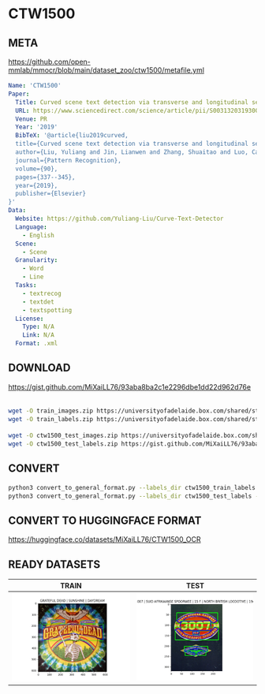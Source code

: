 # CTW1500

## META
<https://github.com/open-mmlab/mmocr/blob/main/dataset_zoo/ctw1500/metafile.yml>

```yaml
Name: 'CTW1500'
Paper:
  Title: Curved scene text detection via transverse and longitudinal sequence connection
  URL: https://www.sciencedirect.com/science/article/pii/S0031320319300664
  Venue: PR
  Year: '2019'
  BibTeX: '@article{liu2019curved,
  title={Curved scene text detection via transverse and longitudinal sequence connection},
  author={Liu, Yuliang and Jin, Lianwen and Zhang, Shuaitao and Luo, Canjie and Zhang, Sheng},
  journal={Pattern Recognition},
  volume={90},
  pages={337--345},
  year={2019},
  publisher={Elsevier}
}'
Data:
  Website: https://github.com/Yuliang-Liu/Curve-Text-Detector
  Language:
    - English
  Scene:
    - Scene
  Granularity:
    - Word
    - Line
  Tasks:
    - textrecog
    - textdet
    - textspotting
  License:
    Type: N/A
    Link: N/A
  Format: .xml
```

## DOWNLOAD

<https://gist.github.com/MiXaiLL76/93aba8ba2c1e2296dbe1dd22d962d76e>

```bash

wget -O train_images.zip https://universityofadelaide.box.com/shared/static/py5uwlfyyytbb2pxzq9czvu6fuqbjdh8.zip && unzip -qq train_images.zip
wget -O train_labels.zip https://universityofadelaide.box.com/shared/static/jikuazluzyj4lq6umzei7m2ppmt3afyw.zip && unzip -qq train_labels.zip

wget -O ctw1500_test_images.zip https://universityofadelaide.box.com/shared/static/t4w48ofnqkdw7jyc4t11nsukoeqk9c3d.zip && unzip -qq ctw1500_test_images.zip
wget -O ctw1500_test_labels.zip https://gist.github.com/MiXaiLL76/93aba8ba2c1e2296dbe1dd22d962d76e/raw/2866165cc2c276ffa53849f7026c052c3ed774ed/ctw1500_test_labels.zip && unzip -qq ctw1500_test_labels.zip

```

## CONVERT 

```bash
python3 convert_to_general_format.py --labels_dir ctw1500_train_labels --images_dir train_images
python3 convert_to_general_format.py --labels_dir ctw1500_test_labels --images_dir test_images
```

## CONVERT TO HUGGINGFACE FORMAT

<https://huggingface.co/datasets/MiXaiLL76/CTW1500_OCR>

## READY DATASETS

| TRAIN                                            | TEST                                           |
| ------------------------------------------------ | ---------------------------------------------- |
| ![train_image](.examples/0783.jpg "Train Image") | ![test_image](.examples/1488.jpg "Test Image") |